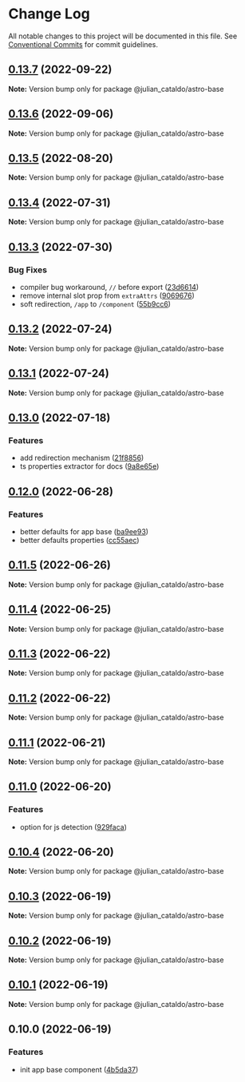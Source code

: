 # Change Log

All notable changes to this project will be documented in this file.
See [Conventional Commits](https://conventionalcommits.org) for commit guidelines.

## [0.13.7](https://github.com/JulianCataldo/web-garden/compare/@julian_cataldo/astro-base@0.13.6...@julian_cataldo/astro-base@0.13.7) (2022-09-22)

**Note:** Version bump only for package @julian_cataldo/astro-base





## [0.13.6](https://github.com/JulianCataldo/web-garden/compare/@julian_cataldo/astro-base@0.13.5...@julian_cataldo/astro-base@0.13.6) (2022-09-06)

**Note:** Version bump only for package @julian_cataldo/astro-base





## [0.13.5](https://github.com/JulianCataldo/web-garden/compare/@julian_cataldo/astro-base@0.13.4...@julian_cataldo/astro-base@0.13.5) (2022-08-20)

**Note:** Version bump only for package @julian_cataldo/astro-base





## [0.13.4](https://github.com/JulianCataldo/web-garden/compare/@julian_cataldo/astro-base@0.13.3...@julian_cataldo/astro-base@0.13.4) (2022-07-31)

**Note:** Version bump only for package @julian_cataldo/astro-base





## [0.13.3](https://github.com/JulianCataldo/web-garden/compare/@julian_cataldo/astro-base@0.13.2...@julian_cataldo/astro-base@0.13.3) (2022-07-30)


### Bug Fixes

* compiler bug workaround, `//` before export ([23d6614](https://github.com/JulianCataldo/web-garden/commit/23d661487d33d1748a0656c0247c08d9da161ed9))
* remove internal slot prop from `extraAttrs` ([9069676](https://github.com/JulianCataldo/web-garden/commit/90696765c8a3b132d7299cd07390291585012170))
* soft redirection, `/app` to `/component` ([55b9cc6](https://github.com/JulianCataldo/web-garden/commit/55b9cc6952ea1b2de4cf68f09d0ba783e99a7e64))



## [0.13.2](https://github.com/JulianCataldo/web-garden/compare/@julian_cataldo/astro-base@0.13.1...@julian_cataldo/astro-base@0.13.2) (2022-07-24)

**Note:** Version bump only for package @julian_cataldo/astro-base





## [0.13.1](https://github.com/JulianCataldo/web-garden/compare/@julian_cataldo/astro-base@0.13.0...@julian_cataldo/astro-base@0.13.1) (2022-07-24)

**Note:** Version bump only for package @julian_cataldo/astro-base





## [0.13.0](https://github.com/JulianCataldo/web-garden/compare/@julian_cataldo/astro-base@0.12.0...@julian_cataldo/astro-base@0.13.0) (2022-07-18)

### Features

- add redirection mechanism ([21f8856](https://github.com/JulianCataldo/web-garden/commit/21f8856395d6f8f0b5f88ade6d06d32c078f2b1b))
- ts properties extractor for docs ([9a8e65e](https://github.com/JulianCataldo/web-garden/commit/9a8e65ed1b11f5ab70596fad34bd839cb41ee7dc))

## [0.12.0](https://github.com/JulianCataldo/web-garden/compare/@julian_cataldo/astro-base@0.11.5...@julian_cataldo/astro-base@0.12.0) (2022-06-28)

### Features

- better defaults for app base ([ba9ee93](https://github.com/JulianCataldo/web-garden/commit/ba9ee93167d59ac805b07ee34573b262b428be7a))
- better defaults properties ([cc55aec](https://github.com/JulianCataldo/web-garden/commit/cc55aecd0ea8051ab268c391cb5a28372d7ca896))

## [0.11.5](https://github.com/JulianCataldo/web-garden/compare/@julian_cataldo/astro-base@0.11.4...@julian_cataldo/astro-base@0.11.5) (2022-06-26)

**Note:** Version bump only for package @julian_cataldo/astro-base

## [0.11.4](https://github.com/JulianCataldo/web-garden/compare/@julian_cataldo/astro-base@0.11.3...@julian_cataldo/astro-base@0.11.4) (2022-06-25)

**Note:** Version bump only for package @julian_cataldo/astro-base

## [0.11.3](https://github.com/JulianCataldo/web-garden/compare/@julian_cataldo/astro-base@0.11.2...@julian_cataldo/astro-base@0.11.3) (2022-06-22)

**Note:** Version bump only for package @julian_cataldo/astro-base

## [0.11.2](https://github.com/JulianCataldo/web-garden/compare/@julian_cataldo/astro-base@0.11.1...@julian_cataldo/astro-base@0.11.2) (2022-06-22)

**Note:** Version bump only for package @julian_cataldo/astro-base

## [0.11.1](https://github.com/JulianCataldo/web-garden/compare/@julian_cataldo/astro-base@0.11.0...@julian_cataldo/astro-base@0.11.1) (2022-06-21)

**Note:** Version bump only for package @julian_cataldo/astro-base

## [0.11.0](https://github.com/JulianCataldo/web-garden/compare/@julian_cataldo/astro-base@0.10.4...@julian_cataldo/astro-base@0.11.0) (2022-06-20)

### Features

- option for js detection ([929faca](https://github.com/JulianCataldo/web-garden/commit/929faca72a7a51d458cd33674dd977caaf799b9f))

## [0.10.4](https://github.com/JulianCataldo/web-garden/compare/@julian_cataldo/astro-base@0.10.3...@julian_cataldo/astro-base@0.10.4) (2022-06-20)

**Note:** Version bump only for package @julian_cataldo/astro-base

## [0.10.3](https://github.com/JulianCataldo/web-garden/compare/@julian_cataldo/astro-base@0.10.2...@julian_cataldo/astro-base@0.10.3) (2022-06-19)

**Note:** Version bump only for package @julian_cataldo/astro-base

## [0.10.2](https://github.com/JulianCataldo/web-garden/compare/@julian_cataldo/astro-base@0.10.1...@julian_cataldo/astro-base@0.10.2) (2022-06-19)

**Note:** Version bump only for package @julian_cataldo/astro-base

## [0.10.1](https://github.com/JulianCataldo/web-garden/compare/@julian_cataldo/astro-base@0.10.0...@julian_cataldo/astro-base@0.10.1) (2022-06-19)

**Note:** Version bump only for package @julian_cataldo/astro-base

## 0.10.0 (2022-06-19)

### Features

- init app base component ([4b5da37](https://github.com/JulianCataldo/web-garden/commit/4b5da37ee7b022b5eba3e3eaf1c142e0b9c6358f))
